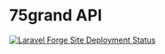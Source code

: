 # 75grand API

[![Laravel Forge Site Deployment Status](https://img.shields.io/endpoint?url=https%3A%2F%2Fforge.laravel.com%2Fsite-badges%2Fda736efb-6764-4001-8d25-756b87fe9baa&style=flat)](https://forge.laravel.com/servers/686840/sites/1996082)